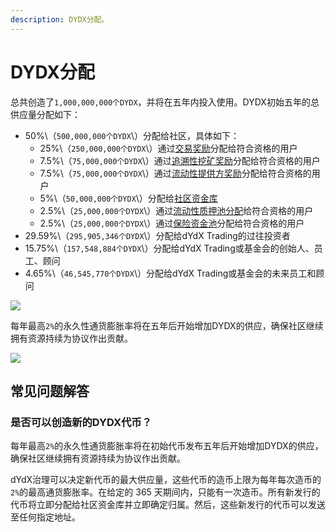 ```yaml
---
description: DYDX分配。
---
```


# DYDX分配

总共创造了`1,000,000,000个DYDX`，并将在五年内投入使用。DYDX初始五年的总供应量分配如下：

* 50%\（`500,000,000个DYDX`\）分配给社区，具体如下：
   * 25%\（`250,000,000个DYDX`\）通过[交易奖励](https://github.com/dydxfoundation/governance-documentation/blob/en/rewards/trading-rewards.md)分配给符合资格的用户
   * 7.5%\（`75,000,000个DYDX`\）通过[追溯性挖矿奖励](https://github.com/dydxfoundation/governance-documentation/blob/en/rewards/retroactive-mining-rewards.md)分配给符合资格的用户
   * 7.5%\（`75,000,000个DYDX`\）通过[流动性提供方奖励](https://github.com/dydxfoundation/governance-documentation/blob/en/rewards/liquidity-provider-rewards.md)分配给符合资格的用户
   * 5%\（`50,000,000个DYDX`\）分配给[社区资金库](https://github.com/dydxfoundation/governance-documentation/blob/en/start-here/community-treasury.md)
   * 2.5%\（`25,000,000个DYDX`\）通过[流动性质押池分配](https://github.com/dydxfoundation/governance-documentation/blob/en/staking-pools/liquidity-staking-pool.md)给符合资格的用户
   * 2.5%\（`25,000,000个DYDX`\）通过[保险资金池](https://github.com/dydxfoundation/governance-documentation/blob/en/staking-pools/safety-staking-pool.md)分配给符合资格的用户
* 29.59%\（`295,905,346个DYDX`\）分配给dYdX Trading的过往投资者
* 15.75%\（`157,548,884个DYDX`\）分配给dYdX Trading或基金会的创始人、员工、顾问
* 4.65%\（`46,545,770个DYDX`\）分配给dYdX Trading或基金会的未来员工和顾问

![](https://lh3.googleusercontent.com/uKXIbcTTZpASheVsFxdqGKHMeryk2oH_BWB2Ki7Mx06m6jp1R7WTc6knTACJR9iTXWC732J_382_O2B5lRIWLuHsjfetbUTFosiwJ4T5sMzJqxewakGDvdHr-jjQHU_pJJfr8g_g)

每年最高`2%`的永久性通货膨胀率将在五年后开始增加DYDX的供应，确保社区继续拥有资源持续为协议作出贡献。

![](https://lh6.googleusercontent.com/oNFaSpSOEA5tZqzFR5BQrS2sXUIPkQ24hUc_KwzAedniCRZeydY330jdro7Grj9GoJju2V7v6WX3epQO0c4veV8hUGe7nTaznWEDIG_k3T49UtdYNvQRRS_okSq7zP8RkTjSemBt)

## **常见问题解答**

### **是否可以创造新的DYDX代币？**

每年最高`2%`的永久性通货膨胀率将在初始代币发布五年后开始增加DYDX的供应，确保社区继续拥有资源持续为协议作出贡献。

dYdX治理可以决定新代币的最大供应量，这些代币的造币上限为每年每次造币的`2%`的最高通货膨胀率。在给定的 365 天期间内，只能有一次造币。所有新发行的代币将立即分配给社区资金库并立即确定归属。然后，这些新发行的代币可以发送至任何指定地址。

